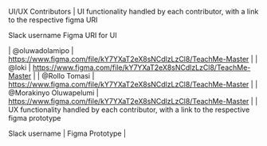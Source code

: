 UI/UX Contributors
| UI functionality handled by each contributor, with a link to the respective figma URI

Slack username	Figma URI for UI

| @oluwadolamipo | https://www.figma.com/file/kY7YXaT2eX8sNCdlzLzCl8/TeachMe-Master |
| @loki |	https://www.figma.com/file/kY7YXaT2eX8sNCdlzLzCl8/TeachMe-Master |
| @Rollo Tomasi | https://www.figma.com/file/kY7YXaT2eX8sNCdlzLzCl8/TeachMe-Master |
| @Morakinyo Oluwapelumi  | https://www.figma.com/file/kY7YXaT2eX8sNCdlzLzCl8/TeachMe-Master |
| UX functionality handled by each contributor, with a link to the respective figma prototype

Slack username | Figma Prototype |
